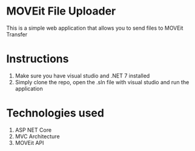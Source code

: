 # MOVEit File Uploader
This is a simple web application that allows you to send files to MOVEit Transfer

# Instructions
1. Make sure you have visual studio and .NET 7 installed
1. Simply clone the repo, open the .sln file with visual studio and run the application

# Technologies used
1. ASP NET Core
2. MVC Architecture
3. MOVEit API
